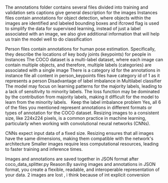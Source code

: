 The annotations folder contains several files divided into training and validation sets
captions give general description for the images
Instances files contain annotations for object detection, where objects within the images are identified and labeled
bounding boxes and ifcrowd flag is used to simplify the data for supervised learning, instead of just a label associated with an image, we also give additional information that will help us train the model well to do classification

Person files contain annotations for human pose estimation. Specifically, they describe the locations of key body joints (keypoints) for people in Instances 
The COCO dataset is a multi-label dataset, where each image can contain multiple objects, and therefore, multiple labels (categories) are associated with a single image
There is a category id for the annotations in instance file
all content in person_keypoints files have category id of 1 as it represents a person
Disadvantage of label imbalance in Multilabel classifier
The model may focus on learning patterns for the majority labels, leading to a lack of sensitivity to minority labels.
The loss function may be dominated by the contribution from majority labels, making it difficult for the model to learn from the minority labels.
   Keep the label imbalance problem
Yes, all 6 of the files you mentioned represent annotations in different formats or types of annotation for the COCO dataset. 
Resizing images to a consistent size, like 224x224 pixels, is a common practice in machine learning, particularly when working with convolutional neural networks (CNNs).

CNNs expect input data of a fixed size. Resizing ensures that all images have the same dimensions, making them compatible with the network's architecture
Smaller images require less computational resources, leading to faster training and inference times.

 Images and annotations are saved together in JSON format after coco_data_splitter.py
 Reason:By saving images and annotations in JSON format, you create a flexible, readable, and interoperable representation of your data. 
 2 images are lost , i think because of int explicit conversion